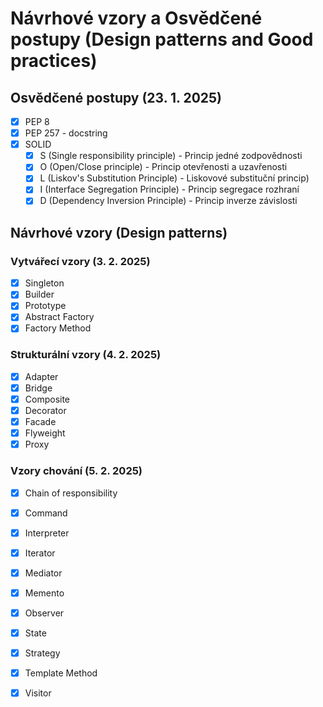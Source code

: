 # Návrhové vzory a Osvědčené postupy (Design patterns and Good practices) 

## Osvědčené postupy (23. 1. 2025)
-[x] PEP 8
-[x] PEP 257 - docstring
-[x] SOLID
  -[x] S (Single responsibility principle) - Princip jedné zodpovědnosti
  -[x] O (Open/Close principle) - Princip otevřenosti a uzavřenosti
  -[x] L (Liskov's Substitution Principle) - Liskovové substituční princip)
  -[x] I (Interface Segregation Principle) - Princip segregace rozhraní
  -[x] D (Dependency Inversion Principle) - Princip inverze závislosti

## Návrhové vzory (Design patterns)
### Vytvářecí vzory (3. 2. 2025)
-[x] Singleton
-[x] Builder
-[x] Prototype
-[x] Abstract Factory
-[x] Factory Method

### Strukturální vzory (4. 2. 2025)
-[x] Adapter
-[x] Bridge
-[x] Composite
-[x] Decorator
-[x] Facade
-[x] Flyweight
-[x] Proxy

### Vzory chování (5. 2. 2025)
-[x] Chain of responsibility
-[x] Command
-[x] Interpreter
-[x] Iterator
-[x] Mediator
-[x] Memento
-[x] Observer
-[x] State
-[x] Strategy
-[x] Template Method
-[x] Visitor


